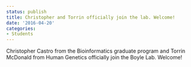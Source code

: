```yaml
---
status: publish
title: Christopher and Torrin officially join the lab. Welcome!
date: '2016-04-20'
categories:
- Students
---
```


Christopher Castro from the Bioinformatics graduate program and Torrin McDonald from Human Genetics officially join the Boyle Lab. Welcome!
